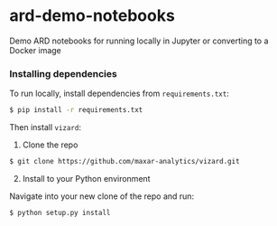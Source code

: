 # ard-demo-notebooks

Demo ARD notebooks for running locally in Jupyter or converting to a Docker image

### Installing dependencies

To run locally, install dependencies from `requirements.txt`:

```bash
$ pip install -r requirements.txt
```

Then install `vizard`:

1. Clone the repo

```bash
$ git clone https://github.com/maxar-analytics/vizard.git
```

2. Install to your Python environment

Navigate into your new clone of the repo and run:
```bash
$ python setup.py install
```